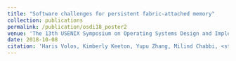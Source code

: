 ```yaml
---
title: "Software challenges for persistent fabric-attached memory"
collection: publications
permalink: /publication/osdi18_poster2
venue: 'The 13th USENIX Symposium on Operating Systems Design and Implementation (OSDI 2018)'
date: 2018-10-08
citation: 'Haris Volos, Kimberly Keeton, Yupu Zhang, Milind Chabbi, <strong>Se Kwon Lee</strong>, Mark Lillibridge, Yuvraj Patel, and Wei Zhang, Poster at <i>the 13th USENIX Symposium on Operating Systems Design and Implementation</i> (<strong>OSDI 2018</strong>).'
---
```


